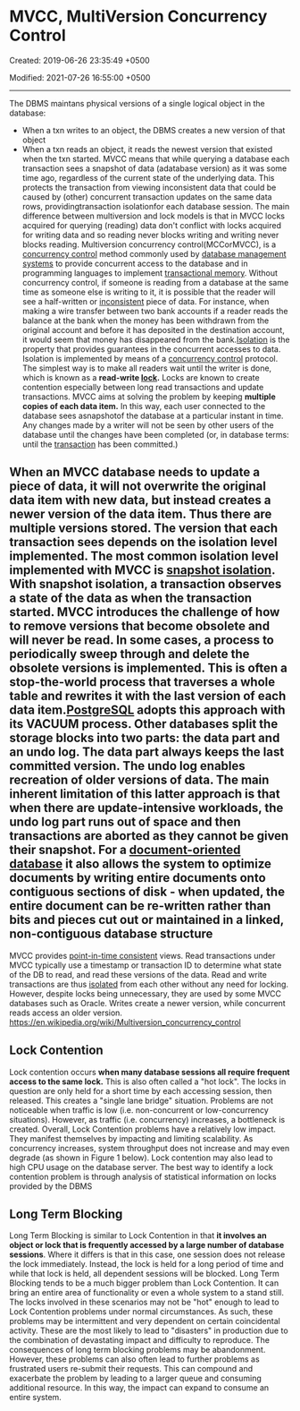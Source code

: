 # MVCC, MultiVersion Concurrency Control

Created: 2019-06-26 23:35:49 +0500

Modified: 2021-07-26 16:55:00 +0500

---

The DBMS maintans physical versions of a single logical object in the database:

- When a txn writes to an object, the DBMS creates a new version of that object
- When a txn reads an object, it reads the newest version that existed when the txn started.
MVCC means that while querying a database each transaction sees a snapshot of data (adatabase version) as it was some time ago, regardless of the current state of the underlying data. This protects the transaction from viewing inconsistent data that could be caused by (other) concurrent transaction updates on the same data rows, providingtransaction isolationfor each database session.
The main difference between multiversion and lock models is that in MVCC locks acquired for querying (reading) data don't conflict with locks acquired for writing data and so reading never blocks writing and writing never blocks reading.
Multiversion concurrency control(MCCorMVCC), is a [concurrency control](https://en.wikipedia.org/wiki/Concurrency_control) method commonly used by [database management systems](https://en.wikipedia.org/wiki/Database_management_system) to provide concurrent access to the database and in programming languages to implement [transactional memory](https://en.wikipedia.org/wiki/Transactional_memory).
Without concurrency control, if someone is reading from a database at the same time as someone else is writing to it, it is possible that the reader will see a half-written or [inconsistent](https://en.wikipedia.org/wiki/Consistency_(database_systems)) piece of data. For instance, when making a wire transfer between two bank accounts if a reader reads the balance at the bank when the money has been withdrawn from the original account and before it has deposited in the destination account, it would seem that money has disappeared from the bank.[Isolation](https://en.wikipedia.org/wiki/ACID#Isolation) is the property that provides guarantees in the concurrent accesses to data. Isolation is implemented by means of a [concurrency control](https://en.wikipedia.org/wiki/Concurrency_control) protocol. The simplest way is to make all readers wait until the writer is done, which is known as a **read-write [lock](https://en.wikipedia.org/wiki/Lock_(database)).** Locks are known to create contention especially between long read transactions and update transactions. MVCC aims at solving the problem by keeping **multiple copies of each data item.** In this way, each user connected to the database sees asnapshotof the database at a particular instant in time. Any changes made by a writer will not be seen by other users of the database until the changes have been completed (or, in database terms: until the [transaction](https://en.wikipedia.org/wiki/Database_transaction) has been committed.)

## When an MVCC database needs to update a piece of data, it will not overwrite the original data item with new data, but instead creates a newer version of the data item. Thus there are multiple versions stored. The version that each transaction sees depends on the isolation level implemented. The most common isolation level implemented with MVCC is [snapshot isolation](https://en.wikipedia.org/wiki/Snapshot_isolation). With snapshot isolation, a transaction observes a state of the data as when the transaction started. MVCC introduces the challenge of how to remove versions that become obsolete and will never be read. In some cases, a process to periodically sweep through and delete the obsolete versions is implemented. This is often a stop-the-world process that traverses a whole table and rewrites it with the last version of each data item.[PostgreSQL](https://en.wikipedia.org/wiki/PostgreSQL) adopts this approach with its VACUUM process. Other databases split the storage blocks into two parts: the data part and an undo log. The data part always keeps the last committed version. The undo log enables recreation of older versions of data. The main inherent limitation of this latter approach is that when there are update-intensive workloads, the undo log part runs out of space and then transactions are aborted as they cannot be given their snapshot. For a [document-oriented database](https://en.wikipedia.org/wiki/Document-oriented_database) it also allows the system to optimize documents by writing entire documents onto contiguous sections of disk - when updated, the entire document can be re-written rather than bits and pieces cut out or maintained in a linked, non-contiguous database structure

MVCC provides [point-in-time consistent](https://en.wikipedia.org/wiki/Data_consistency#Point-in-time_consistency) views. Read transactions under MVCC typically use a timestamp or transaction ID to determine what state of the DB to read, and read these versions of the data. Read and write transactions are thus [isolated](https://en.wikipedia.org/wiki/Isolation_(database_systems)) from each other without any need for locking. However, despite locks being unnecessary, they are used by some MVCC databases such as Oracle. Writes create a newer version, while concurrent reads access an older version.
<https://en.wikipedia.org/wiki/Multiversion_concurrency_control>

## Lock Contention

Lock contention occurs **when many database sessions all require frequent access to the same lock.** This is also often called a "hot lock". The locks in question are only held for a short time by each accessing session, then released. This creates a "single lane bridge" situation. Problems are not noticeable when traffic is low (i.e. non-concurrent or low-concurrency situations). However, as traffic (i.e. concurrency) increases, a bottleneck is created.
Overall, Lock Contention problems have a relatively low impact. They manifest themselves by impacting and limiting scalability. As concurrency increases, system throughput does not increase and may even degrade (as shown in Figure 1 below). Lock contention may also lead to high CPU usage on the database server.
The best way to identify a lock contention problem is through analysis of statistical information on locks provided by the DBMS

## Long Term Blocking

Long Term Blocking is similar to Lock Contention in that **it involves an object or lock that is frequently accessed by a large number of database sessions**. Where it differs is that in this case, one session does not release the lock immediately. Instead, the lock is held for a long period of time and while that lock is held, all dependent sessions will be blocked.
Long Term Blocking tends to be a much bigger problem than Lock Contention. It can bring an entire area of functionality or even a whole system to a stand still. The locks involved in these scenarios may not be "hot" enough to lead to Lock Contention problems under normal circumstances. As such, these problems may be intermittent and very dependent on certain coincidental activity. These are the most likely to lead to "disasters" in production due to the combination of devastating impact and difficulty to reproduce.
The consequences of long term blocking problems may be abandonment. However, these problems can also often lead to further problems as frustrated users re-submit their requests. This can compound and exacerbate the problem by leading to a larger queue and consuming additional resource. In this way, the impact can expand to consume an entire system.

